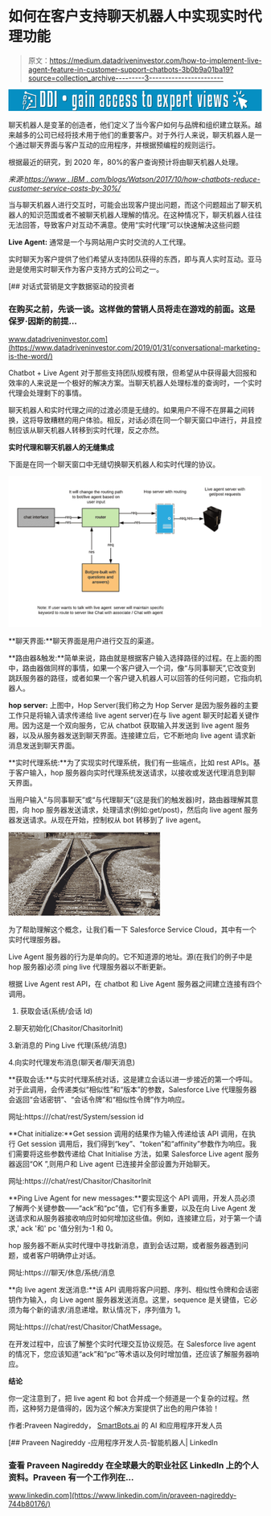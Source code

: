 # 如何在客户支持聊天机器人中实现实时代理功能

> 原文：<https://medium.datadriveninvestor.com/how-to-implement-live-agent-feature-in-customer-support-chatbots-3b0b9a01ba19?source=collection_archive---------3----------------------->

[![](img/83c383a5ef8e91a8bdc59ebf2ee9b625.png)](http://www.track.datadriveninvestor.com/1B9E)

聊天机器人是变革的创造者，他们定义了当今客户如何与品牌和组织建立联系。越来越多的公司已经将技术用于他们的重要客户。对于外行人来说，聊天机器人是一个通过聊天界面与客户互动的应用程序，并根据预编程的规则运行。

根据最近的研究，到 2020 年，80%的客户查询预计将由聊天机器人处理。

*来源:*[*https://www . IBM . com/blogs/Watson/2017/10/how-chatbots-reduce-customer-service-costs-by-30%/*](https://www.ibm.com/blogs/watson/2017/10/how-chatbots-reduce-customer-service-costs-by-30-percent/)

当与聊天机器人进行交互时，可能会出现客户提出问题，而这个问题超出了聊天机器人的知识范围或者不被聊天机器人理解的情况。在这种情况下，聊天机器人往往无法回答，导致客户对互动不满意。使用“实时代理”可以快速解决这些问题

**Live Agent:** 通常是一个与网站用户实时交流的人工代理。

实时聊天为客户提供了他们希望从支持团队获得的东西，即与真人实时互动。亚马逊是使用实时聊天作为客户支持方式的公司之一。

[](https://www.datadriveninvestor.com/2019/01/31/conversational-marketing-is-the-word/) [## 对话式营销是文字数据驱动的投资者

### 在购买之前，先谈一谈。这样做的营销人员将走在游戏的前面。这是保罗·因斯的前提…

www.datadriveninvestor.com](https://www.datadriveninvestor.com/2019/01/31/conversational-marketing-is-the-word/) 

Chatbot + Live Agent 对于那些支持团队规模有限，但希望从中获得最大回报和效率的人来说是一个极好的解决方案。当聊天机器人处理标准的查询时，一个实时代理会处理剩下的事情。

聊天机器人和实时代理之间的过渡必须是无缝的。如果用户不得不在屏幕之间转换，这将导致糟糕的用户体验。相反，对话必须在同一个聊天窗口中进行，并且控制应该从聊天机器人转移到实时代理，反之亦然。

**实时代理和聊天机器人的无缝集成**

下面是在同一个聊天窗口中无缝切换聊天机器人和实时代理的协议。

![](img/25f92db7f722a7d7f91ac98cc9dbc7ae.png)

**聊天界面:**聊天界面是用户进行交互的渠道。

**路由器&触发:**简单来说，路由就是根据客户输入选择路径的过程。在上面的图中，路由器做同样的事情，如果一个客户键入一个词，像“与同事聊天”,它改变到跳跃服务器的路径，或者如果一个客户键入机器人可以回答的任何问题，它指向机器人。

**hop server:** 上图中，Hop Server(我们称之为 Hop Server 是因为服务器的主要工作只是将输入请求传递给 live agent server)在与 live agent 聊天时起着关键作用。因为这是一个双向服务，它从 chatbot 获取输入并发送到 live agent 服务器，以及从服务器发送到聊天界面。连接建立后，它不断地向 live agent 请求新消息发送到聊天界面。

**实时代理系统:**为了实现实时代理系统，我们有一些端点，比如 rest APIs。基于客户输入，hop 服务器向实时代理系统发送请求，以接收或发送代理消息到聊天界面。

当用户输入“与同事聊天”或“与代理聊天”(这是我们的触发器)时，路由器理解其意图，向 hop 服务器发送请求，处理请求(例如:get/post)，然后向 live agent 服务器发送请求。从现在开始，控制权从 bot 转移到了 live agent。

![](img/6c3fac95483ca7e1f06fc01334db1265.png)

为了帮助理解这个概念，让我们看一下 Salesforce Service Cloud，其中有一个实时代理服务器。

Live Agent 服务器的行为是单向的。它不知道源的地址。源(在我们的例子中是 hop 服务器)必须 ping live 代理服务器以不断更新。

根据 Live Agent rest API，在 chatbot 和 Live Agent 服务器之间建立连接有四个调用。

1.  获取会话(系统/会话 Id)

2.聊天初始化(Chasitor/ChasitorInit)

3.新消息的 Ping Live 代理(系统/消息)

4.向实时代理发布消息(聊天者/聊天消息)

**获取会话:**与实时代理系统对话，这是建立会话以进一步接近的第一个呼叫。对于此调用，会传递类似“相似性”和“版本”的参数，Salesforce Live 代理服务器会返回“会话密钥”、“会话令牌”和“相似性令牌”作为响应。

网址:https://<salesforceliveagent>/chat/rest/System/session id</salesforceliveagent>

**Chat initialize:**Get session 调用的结果作为输入传递给该 API 调用，在执行 Get session 调用后，我们得到“key”、“token”和“affinity”参数作为响应。我们需要将这些参数传递给 Chat Initialise 方法，如果 Salesforce Live agent 服务器返回“OK ”,则用户和 Live agent 已连接并全部设置为开始聊天。

网址:https://<salesforceliveagent>/chat/rest/Chasitor/ChasitorInit</salesforceliveagent>

**Ping Live Agent for new messages:**要实现这个 API 调用，开发人员必须了解两个关键参数——“ack”和“pc”值，它们有多重要，以及在向 Live Agent 发送请求和从服务器接收响应时如何增加这些值。例如，连接建立后，对于第一个请求,' ack '和' pc '值分别为-1 和 0。

hop 服务器不断从实时代理中寻找新消息，直到会话过期，或者服务器遇到问题，或者客户明确停止对话。

网址:https://<salesforceliveagent>/聊天/休息/系统/消息</salesforceliveagent>

**向 live agent 发送消息:**该 API 调用将客户问题、序列、相似性令牌和会话密钥作为输入，向 Live agent 服务器发送消息。这里，sequence 是关键值，它必须为每个新的请求/消息递增。默认情况下，序列值为 1。

网址:https://<salesforceliveagent>/chat/rest/Chasitor/ChatMessage。</salesforceliveagent>

在开发过程中，应该了解整个实时代理交互协议规范。在 Salesforce live agent 的情况下，您应该知道“ack”和“pc”等术语以及何时增加值，还应该了解服务器响应。

**结论**

你一定注意到了，把 live agent 和 bot 合并成一个频道是一个复杂的过程。然而，这种努力是值得的，因为这个解决方案提供了出色的用户体验！

作者:Praveen Nagireddy， [SmartBots.ai](http://www.smartbots.ai) 的 AI 和应用程序开发人员

[](https://www.linkedin.com/in/praveen-nagireddy-744b80176/) [## Praveen Nagireddy -应用程序开发人员-智能机器人| LinkedIn

### 查看 Praveen Nagireddy 在全球最大的职业社区 LinkedIn 上的个人资料。Praveen 有一个工作列在…

www.linkedin.com](https://www.linkedin.com/in/praveen-nagireddy-744b80176/)
